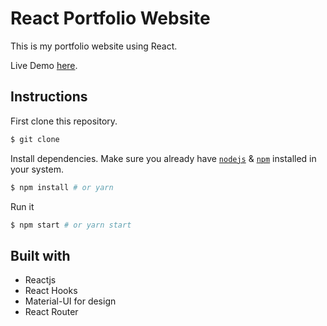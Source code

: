 # React Portfolio Website

This is my portfolio website using React.

Live Demo [here]().

## Instructions

First clone this repository.

```bash
$ git clone 
```

Install dependencies. Make sure you already have [`nodejs`](https://nodejs.org/en/) & [`npm`](https://www.npmjs.com/) installed in your system.

```bash
$ npm install # or yarn
```

Run it

```bash
$ npm start # or yarn start
```

## Built with

- Reactjs
- React Hooks
- Material-UI for design
- React Router
